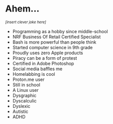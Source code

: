 # Ahem...
<i>
  <sup>
    [insert clever joke here]
  </sup>
</i>

- Programming as a hobby since middle-school
- NRF Business Of Retail Certified Specialist
- Bash is more powerful than people think
- Started computer science in 9th grade
- Proudly uses zero Apple products
- Piracy can be a form of protest
- Certified in Adobe Photoshop
- Social media baffles me
- Homelabbing is cool
- Proton.me user
- Still in school
- A Linux user
- Dysgraphic
- Dyscalculic
- Dyslexic
- Autistic
- ADHD

